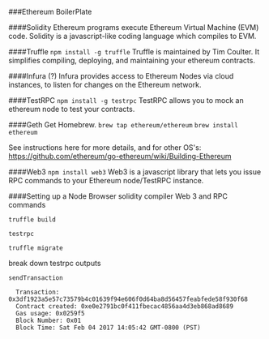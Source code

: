 ###Ethereum BoilerPlate

####Solidity
Ethereum programs execute Ethereum Virtual Machine (EVM) code. Solidity is a javascript-like coding language which compiles to EVM.

####Truffle
```npm install -g truffle```
Truffle is maintained by Tim Coulter. It simplifies compiling, deploying, and maintaining your ethereum contracts.

####Infura (?)
Infura provides access to Ethereum Nodes via cloud instances, to listen for changes on the Ethereum network.

####TestRPC
```npm install -g testrpc```
TestRPC allows you to mock an ethereum node to test your contracts.

####Geth
Get Homebrew.
```brew tap ethereum/ethereum```
```brew install ethereum```

See instructions here for more details, and for other OS's:
https://github.com/ethereum/go-ethereum/wiki/Building-Ethereum

####Web3
```npm install web3```
Web3 is a javascript library that lets you issue RPC commands to your Ethereum node/TestRPC instance.

####Setting up a Node
Browser solidity compiler
Web 3 and RPC commands

```truffle build```

```testrpc```

```truffle migrate```

break down testrpc outputs

```
sendTransaction

  Transaction: 0x3df1923a5e57c73579b4c01639f94e606f0d64ba8d56457feabfede58f930f68
  Contract created: 0xe0e2791bc0f411fbecac4856aa4d3eb868ad8689
  Gas usage: 0x0259f5
  Block Number: 0x01
  Block Time: Sat Feb 04 2017 14:05:42 GMT-0800 (PST)
```

